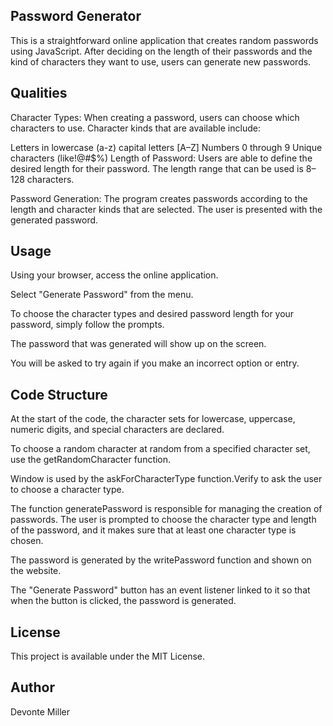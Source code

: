 ## Password Generator
This is a straightforward online application that creates random passwords using JavaScript. After deciding on the length of their passwords and the kind of characters they want to use, users can generate new passwords.

## Qualities
Character Types: When creating a password, users can choose which characters to use. Character kinds that are available include:

Letters in lowercase (a-z)
capital letters [A–Z]
Numbers 0 through 9
Unique characters (like!@#$%)
Length of Password: Users are able to define the desired length for their password. The length range that can be used is 8–128 characters.

Password Generation: The program creates passwords according to the length and character kinds that are selected. The user is presented with the generated password.

## Usage
Using your browser, access the online application.

Select "Generate Password" from the menu.

To choose the character types and desired password length for your password, simply follow the prompts.

The password that was generated will show up on the screen.

You will be asked to try again if you make an incorrect option or entry.

## Code Structure
At the start of the code, the character sets for lowercase, uppercase, numeric digits, and special characters are declared.

To choose a random character at random from a specified character set, use the getRandomCharacter function.

Window is used by the askForCharacterType function.Verify to ask the user to choose a character type.

The function generatePassword is responsible for managing the creation of passwords. The user is prompted to choose the character type and length of the password, and it makes sure that at least one character type is chosen.

The password is generated by the writePassword function and shown on the website.

The "Generate Password" button has an event listener linked to it so that when the button is clicked, the password is generated.

## License
This project is available under the MIT License.

## Author
Devonte Miller